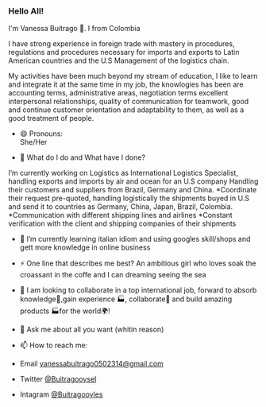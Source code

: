 ### Hello All!

I'm Vanessa Buitrago 👋. I from Colombia

I have strong experience in foreign trade with mastery in procedures, regulations and procedures necessary for imports and exports to Latin American countries and the U.S Management of the logistics chain.

My activities have been much beyond my stream of education, I like to learn and integrate it at the same time in my job, the knowlogies has been are accounting terms, administrative areas, negotiation terms excellent interpersonal relationships, quality of communication for teamwork, good and continue customer orientation and adaptability to them, as well as a good treatment of people.

- 😄 Pronouns:  
She/Her 

- 🌱 What do I do and What have I done?

I’m currently working on Logistics as International Logistics Specialist, handling exports and imports by air and ocean for an U.S company
Handling their customers and suppliers from Brazil, Germany and China.
*Coordinate their request pre-quoted, handling logistically the shipments buyed in U.S and      send it to countries as Germany, China, Japan, Brazil, Colombia.
*Communication with different shipping lines and airlines 
*Constant verification with the client and shipping companies of their shipments 
 
 
- 🤔 I’m currently learning italian idiom and using googles skill/shops and gett more knowledge  in online business 

-  ⚡ One line that describes me best?
An ambitious girl who loves soak the croassant in the coffe and I can dreaming seeing the sea

- 👯 I am looking to collaborate in a top international job, forward to absorb knowledge🧠,gain experience 🏭, collaborate🤝 and build amazing products 🏭for the world🌍!

- 💬 Ask me about all you want (whitin reason) 

- 📫 How to reach me: 
- Email vanessabuitrago0502314@gmail.com 
- Twitter [@Buitragooysel](https://twitter.com/buitragooylsel)
- Intagram [@Buitragooyles](https://www.instagram.com/buitragooyles/?next=/) 


